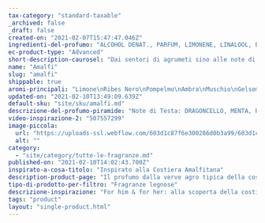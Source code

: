 ```yaml
---
tax-category: "standard-taxable"
_archived: false
_draft: false
created-on: "2021-02-07T15:47:47.046Z"
ingredienti-del-profumo: "ALCOHOL DENAT., PARFUM, LIMONENE, LINALOOL, BENZYL SALICYLATE, GERANIOL, ALPHA-ISOMETHYL IONONE, BUTYLPHENYL METHYLPROPIONAL, HYDROXYCITRONELLAL, CITRONELLOL, CITRAL, EUGENOL, FARNESOL"
ec-product-type: "Advanced"
short-description-caurosel: "Dai sentori di agrumeti sino alle note di caffé caldo inebriato."
name: "Amalfi"
slug: "amalfi"
shippable: true
aromi-principali: "Limone\nRibes Nero\nPompelmo\nAmbra\nMuschio\nGelsomino"
updated-on: "2021-02-10T13:49:09.639Z"
default-sku: "site/sku/amalfi.md"
descrizione-del-profumo-piramide: "Note di Testa: DRAGONCELLO, MENTA, RIBES NERO, POMPELMO, LIMONE e BASILICO Note di Cuore: PEPE NERO, CORIANDOLO, FIORE D’ARANCIO, SALVIA SCLAREA, SHISO e GELSOMINO Note di Fondo: VETIVER, AMBRA, LABDANO, MUSCHIO E ZIBETTO"
video-inspirazione-2: "507557299"
image-piccola:
  url: "https://uploads-ssl.webflow.com/603d1c87f6e300286d0b3a99/603d1c87f6e30060b00b3aa2_dropper.jpg"
  alt: ""
category:
  - "site/category/tutte-le-fragranze.md"
published-on: "2021-02-10T14:02:43.700Z"
inspirato-a-cosa-titolo: "Inspirato alla Costiera Amalfitana"
description-product-page: "Il profumo dalla verve agro tipica della costiera amalfitana. Le note iniziali di questa fragranza riportano l’essenza di sapori freschi come il limone, esaltati dal cuore speziato di questo eau de parfum e dalle note finali dolci e legnose. "
tipo-di-prodotto-per-filtro: "Fragranze legnose"
descrizione-inspirazione: "For him & for her: alla scoperta della costiera amalfitana, dai mille colori e dai mille sapori. Un viaggio sulla costa campana al profumo di limone, basilico fresco e agrumi di stagione, tra il blu del mare e il verde ipnotico delle campagne. Un vero e proprio trionfo di essenze vivaci, adatto alle personalità effervescenti, esuberanti, dalle mille sfumature ma al contempo ben salde e decise sul proprio cammino. "
tags: "product"
layout: "single-product.html"
---
```



